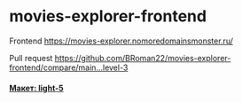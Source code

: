 # movies-explorer-frontend

Frontend https://movies-explorer.nomoredomainsmonster.ru/

Pull request https://github.com/BRoman22/movies-explorer-frontend/compare/main...level-3

#### <a href='https://www.figma.com/file/6FMWkB94wE7KTkcCgUXtnC/light-1?type=design&node-id=891-3857&mode=design&t=2o1n0jVrlmCiWxAF-0' target='_blank'>Макет: light-5</a>

